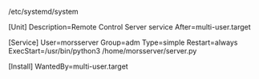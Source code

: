 /etc/systemd/system

[Unit]
Description=Remote Control Server  service
After=multi-user.target

[Service]
User=morsserver
Group=adm
Type=simple
Restart=always
ExecStart=/usr/bin/python3 /home/morsserver/server.py

[Install]
WantedBy=multi-user.target
